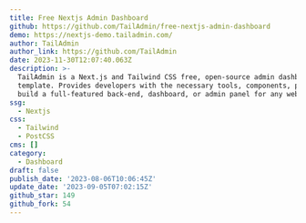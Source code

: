```yaml
---
title: Free Nextjs Admin Dashboard
github: https://github.com/TailAdmin/free-nextjs-admin-dashboard
demo: https://nextjs-demo.tailadmin.com/
author: TailAdmin
author_link: https://github.com/TailAdmin
date: 2023-11-30T12:07:40.063Z
description: >-
  TailAdmin is a Next.js and Tailwind CSS free, open-source admin dashboard
  template. Provides developers with the necessary tools, components, pages to
  build a full-featured back-end, dashboard, or admin panel for any web project.
ssg:
  - Nextjs
css:
  - Tailwind
  - PostCSS
cms: []
category:
  - Dashboard
draft: false
publish_date: '2023-08-06T10:06:45Z'
update_date: '2023-09-05T07:02:15Z'
github_star: 149
github_fork: 54
---
```

